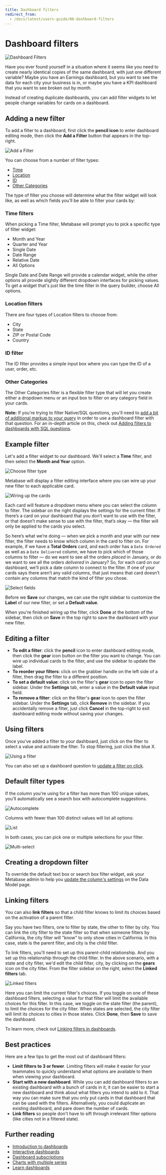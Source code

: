 ```yaml
---
title: Dashboard filters
redirect_from:
  - /docs/latest/users-guide/08-dashboard-filters
---
```


# Dashboard filters

![Dashboard Filters](./images/filters.png)

Have you ever found yourself in a situation where it seems like you need to create nearly identical copies of the same dashboard, with just one different variable? Maybe you have an Earnings dashboard, but you want to see the data for each city your business is in, or maybe you have a KPI dashboard that you want to see broken out by month.

Instead of creating duplicate dashboards, you can add filter widgets to let people change variables for cards on a dashboard.

## Adding a new filter

To add a filter to a dashboard, first click the **pencil icon** to enter dashboard editing mode, then click the **Add a Filter** button that appears in the top-right.

![Add a Filter](./images/add-filter.png)

You can choose from a number of filter types:

- [Time](#time-filters)
- [Location](#location-filters)
- [ID](#id-filter)
- [Other Categories](#other-categories)

The type of filter you choose will determine what the filter widget will look like, as well as which fields you’ll be able to filter your cards by:

### Time filters

When picking a Time filter, Metabase will prompt you to pick a specific type of filter widget:

- Month and Year
- Quarter and Year
- Single Date
- Date Range
- Relative Date
- All Options

Single Date and Date Range will provide a calendar widget, while the other options all provide slightly different dropdown interfaces for picking values. To get a widget that's just like the time filter in the query builder, choose All options.

### Location filters

There are four types of Location filters to choose from:

- City
- State
- ZIP or Postal Code
- Country

### ID filter

The ID filter provides a simple input box where you can type the ID of a user, order, etc.

### Other Categories

The Other Categories filter is a flexible filter type that will let you create either a dropdown menu or an input box to filter on any category field in your cards.

**Note:** If you're trying to filter Native/SQL questions, you'll need to [add a bit of additional markup to your query](../questions/native-editor/sql-parameters.md) in order to use a dashboard filter with that question. For an in-depth article on this, check out [Adding filters to dashboards with SQL questions](https://www.metabase.com/learn/dashboards/filters).

## Example filter

Let's add a filter widget to our dashboard. We'll select a **Time** filter, and then select the **Month and Year** option.

![Choose filter type](./images/filter-type.png)

Metabase will display a filter editing interface where you can wire up your new filter to each applicable card.

![Wiring up the cards](./images/wiring-cards.png)

Each card will feature a dropdown menu where you can select the column to filter. The sidebar on the right displays the settings for the current filter. If there’s a card on your dashboard that you don’t want to use with the filter, or that doesn’t make sense to use with the filter, that’s okay — the filter will only be applied to the cards you select.

So here’s what we’re doing — when we pick a month and year with our new filter, the filter needs to know which column in the card to filter on. For example, if we have a **Total Orders** card, and each order has a `Date Ordered` as well as a `Date Delivered` column, we have to pick which of those columns to filter — do we want to see all the orders _placed_ in January, or do we want to see all the orders _delivered_ in January? So, for each card on our dashboard, we’ll pick a date column to connect to the filter. If one of your cards says there aren’t any valid columns, that just means that card doesn’t contain any columns that match the kind of filter you chose.

![Select fields](./images/select-fields.png)

Before we **Save** our changes, we can use the right sidebar to customize the **Label** of our new filter, or set a **Default value**.

When you're finished wiring up the filter, click **Done** at the bottom of the sidebar, then click on **Save** in the top right to save the dashboard with your new filter.

## Editing a filter

- **To edit a filter**: click the **pencil** icon to enter dashboard editing mode, then click the **gear** icon button on the filter you want to change. You can wire up individual cards to the filter, and use the sidebar to update the label.
- **To reorder your filters**: click on the grabber handle on the left side of a filter, then drag the filter to a different position.
- **To set a default value**: click on the filter's **gear** icon to open the filter sidebar. Under the **Settings** tab, enter a value in the **Default value** input field.
- **To remove a filter**: click on the filter's **gear** icon to open the filter sidebar. Under the **Settings** tab, click **Remove** in the sidebar. If you accidentally remove a filter, just click **Cancel** in the top-right to exit dashboard editing mode without saving your changes.

## Using filters

Once you’ve added a filter to your dashboard, just click on the filter to select a value and activate the filter. To stop filtering, just click the blue X.

![Using a filter](./images/use-filter.png)

You can also set up a dashboard question to [update a filter on click](./interactive.md#use-a-chart-to-filter-a-dashboard).

## Default filter types

If the column you're using for a filter has more than 100 unique values, you'll automatically see a search box with autocomplete suggestions.

![Autocomplete](./images/autocomplete.png)

Columns with fewer than 100 distinct values will list all options:

![List](./images/list.png)

In both cases, you can pick one or multiple selections for your filter.

![Multi-select](./images/multi-select.png)

## Creating a dropdown filter

To override the default text box or search box filter widget, ask your Metabase admin to help you [update the column's settings](/docs/latest/data-modeling/metadata-editing#changing-a-search-box-filter-to-a-dropdown-filter) on the Data Model page.

## Linking filters

You can also **link filters** so that a child filter knows to limit its choices based on the activation of a parent filter.

Say you have two filters, one to filter by state, the other to filter by city. You can link the city filter to the state filter so that when someone filters by California, the city filter will "know" to only show cities in California. In this case, state is the parent filter, and city is the child filter.

To link filters, you'll need to set up this parent-child relationship. And you set up this relationship through the child filter. In the above scenario, with a state and city filter, we'd edit the child filter, city, by clicking on the **gears** icon on the city filter. From the filter sidebar on the right, select the **Linked filters** tab.

![Linked filters](./images/linked-filter.png)

Here you can limit the current filter's choices. If you toggle on one of these dashboard filters, selecting a value for that filter will limit the available choices for this filter. In this case, we toggle on the state filter (the parent), to limit the choices for the city filter. When states are selected, the city filter will limit its choices to cities in those states. Click **Done**, then **Save** to save the dashboard.

To learn more, check out [Linking filters in dashboards](https://www.metabase.com/learn/dashboards/linking-filters).

## Best practices

Here are a few tips to get the most out of dashboard filters:

- **Limit filters to 3 or fewer**. Limiting filters will make it easier for your teammates to quickly understand what options are available to them when viewing your dashboard.
- **Start with a new dashboard**. While you can add dashboard filters to an existing dashboard with a bunch of cards in it, it can be easier to start a new dashboard and think about what filters you intend to add to it. That way you can make sure that you only put cards in that dashboard that can be used with the filters. Alternatively, you could duplicate an existing dashboard, and pare down the number of cards.
- **Link filters** so people don't have to sift through irrelevant filter options (like cities not in a filtered state).

## Further reading

- [Introduction to dashboards](./introduction.md)
- [Interactive dashboards](./interactive.md)
- [Dashboard subscriptions](./subscriptions.md)
- [Charts with multiple series](./multiple-series.md)
- [Learn dashboards](https://www.metabase.com/learn/dashboards)
